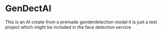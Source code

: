 # GenDectAI
This is an AI create from a premade genderdetection modal 
it is just a test project which might be included in the face detection service
